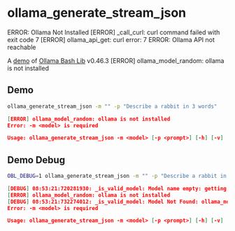 # ollama_generate_stream_json
ERROR: Ollama Not Installed
[ERROR] _call_curl: curl command failed with exit code 7
[ERROR] ollama_api_get: curl error: 7
ERROR: Ollama API not reachable

A [demo](../README.md#demos) of [Ollama Bash Lib](https://github.com/attogram/ollama-bash-lib) v0.46.3
[ERROR] ollama_model_random: ollama is not installed

## Demo

```bash
ollama_generate_stream_json -m "" -p "Describe a rabbit in 3 words"

```
```json
[ERROR] ollama_model_random: ollama is not installed
Error: -m <model> is required

Usage: ollama_generate_stream_json -m <model> [-p <prompt>] [-h] [-v]
```

## Demo Debug

```bash
OBL_DEBUG=1 ollama_generate_stream_json -m "" -p "Describe a rabbit in 3 words"

```
```json
[DEBUG] 08:53:21:720281930: _is_valid_model: Model name empty: getting random model
[ERROR] ollama_model_random: ollama is not installed
[DEBUG] 08:53:21:732274012: _is_valid_model: Model Not Found: ollama_model_random failed
Error: -m <model> is required

Usage: ollama_generate_stream_json -m <model> [-p <prompt>] [-h] [-v]
```
